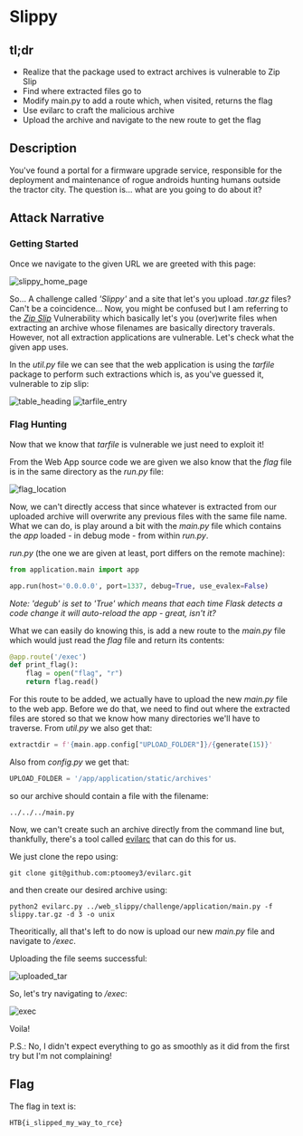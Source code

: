 # Slippy

## tl;dr
- Realize that the package used to extract archives is vulnerable to Zip Slip
- Find where extracted files go to
- Modify main.py to add a route which, when visited, returns the flag
- Use evilarc to craft the malicious archive
- Upload the archive and navigate to the new route to get the flag

## Description
You've found a portal for a firmware upgrade service, responsible for the deployment and maintenance of rogue androids hunting humans outside the tractor city. The question is... what are you going to do about it?

## Attack Narrative

### Getting Started

Once we navigate to the given URL we are greeted with this page:

![slippy_home_page](https://i.imgur.com/oOPAqk6.png)

So... A challenge called *'Slippy'* and a site that let's you upload *.tar.gz* files? Can't be a coincidence...
Now, you might be confused but I am referring to the [*Zip Slip*](https://github.com/snyk/zip-slip-vulnerability) Vulnerability which basically let's you (over)write files when extracting an archive whose filenames are basically directory traverals. However, not all extraction applications are vulnerable. Let's check what the given app uses.

In the *util.py* file we can see that the web application is using the *tarfile* package to perform such extractions which is, as you've guessed it, vulnerable to zip slip:

![table_heading](https://i.imgur.com/JHsM4MR.png)
![tarfile_entry](https://i.imgur.com/lFsfVzV.png)

### Flag Hunting

Now that we know that *tarfile* is vulnerable we just need to exploit it!

From the Web App source code we are given we also know that the *flag* file is in the same directory as the *run.py* file:

![flag_location](https://i.imgur.com/EiHnMCJ.png)

Now, we can't directly access that since whatever is extracted from our uploaded archive will overwrite any previous files with the same file name. What we can do, is play around a bit with the *main.py* file which contains the *app* loaded - in debug mode - from within *run.py*.

*run.py* (the one we are given at least, port differs on the remote machine):
```Python
from application.main import app

app.run(host='0.0.0.0', port=1337, debug=True, use_evalex=False)
```
*Note: 'degub' is set to 'True' which means that each time Flask detects a code change it will auto-reload the app - great, isn't it?*

What we can easily do knowing this, is add a new route to the *main.py* file which would just read the *flag* file and return its contents:
```Python
@app.route('/exec')
def print_flag():
    flag = open("flag", "r")
    return flag.read()
```

For this route to be added, we actually have to upload the new *main.py* file to the web app. Before we do that, we need to find out where the extracted files are stored so that we know how many directories we'll have to traverse. From *util.py* we also get that:
```Python
extractdir = f'{main.app.config["UPLOAD_FOLDER"]}/{generate(15)}'
```
Also from *config.py* we get that:
```Python
UPLOAD_FOLDER = '/app/application/static/archives'
```
so our archive should contain a file with the filename:
```
../../../main.py
```
Now, we can't create such an archive directly from the command line but, thankfully, there's a tool called [evilarc](https://github.com/ptoomey3/evilarc) that can do this for us.

We just clone the repo using:
```
git clone git@github.com:ptoomey3/evilarc.git
```

and then create our desired archive using:
```
python2 evilarc.py ../web_slippy/challenge/application/main.py -f slippy.tar.gz -d 3 -o unix
```

Theoritically, all that's left to do now is upload our new *main.py* file and navigate to */exec*.

Uploading the file seems successful:

![uploaded_tar](https://i.imgur.com/vWOz09f.png)

So, let's try navigating to */exec*:

![exec](https://i.imgur.com/nU2667I.png)

Voila! 

P.S.: No, I didn't expect everything to go as smoothly as it did from the first try but I'm not complaining!


## Flag
The flag in text is:
```
HTB{i_slipped_my_way_to_rce}
```
